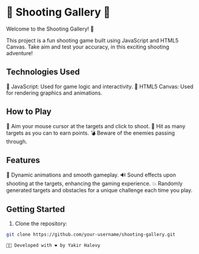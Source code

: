 # 🎯 Shooting Gallery 🎯

Welcome to the Shooting Gallery! 🎉

This project is a fun shooting game built using JavaScript and HTML5 Canvas. Take aim and test your accuracy, in this exciting shooting adventure!

## Technologies Used

🚀 JavaScript: Used for game logic and interactivity.
🎨 HTML5 Canvas: Used for rendering graphics and animations.

## How to Play

🔫 Aim your mouse cursor at the targets and click to shoot.
🎯 Hit as many targets as you can to earn points.
💣 Beware of the enemies passing through.

## Features

🌟 Dynamic animations and smooth gameplay.
🔊 Sound effects upon shooting at the targets, enhancing the gaming experience.
💥 Randomly generated targets and obstacles for a unique challenge each time you play.

## Getting Started

1. Clone the repository:

```bash
git clone https://github.com/your-username/shooting-gallery.git

👨‍💻 Developed with ❤️ by Yakir Halevy
